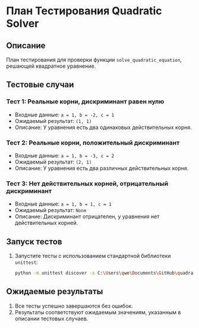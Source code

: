 # План Тестирования Quadratic Solver

## Описание
План тестирования для проверки функции `solve_quadratic_equation`, решающей квадратное уравнение.

## Тестовые случаи

### Тест 1: Реальные корни, дискриминант равен нулю
* Входные данные: `a = 1, b = -2, c = 1`
* Ожидаемый результат: `(1, 1)`
* Описание: У уравнения есть два одинаковых действительных корня.

### Тест 2: Реальные корни, положительный дискриминант
* Входные данные: `a = 1, b = -3, c = 2`
* Ожидаемый результат: `(2, 1)`
* Описание: У уравнения есть два различных действительных корня.

### Тест 3: Нет действительных корней, отрицательный дискриминант
* Входные данные: `a = 1, b = 1, c = 1`
* Ожидаемый результат: `None`
* Описание: Дискриминант отрицателен, у уравнения нет действительных корней.

## Запуск тестов

1. Запустите тесты с использованием стандартной библиотеки `unittest`:
    ```bash
   python -m unittest discover -s C:\Users\qwe\Documents\GitHub\quadratic_equation_solver\tests -p 'test_*.py'

    ```

## Ожидаемые результаты

1. Все тесты успешно завершаются без ошибок.
2. Результаты соответствуют ожидаемым значениям, указанным в описании тестовых случаев.

